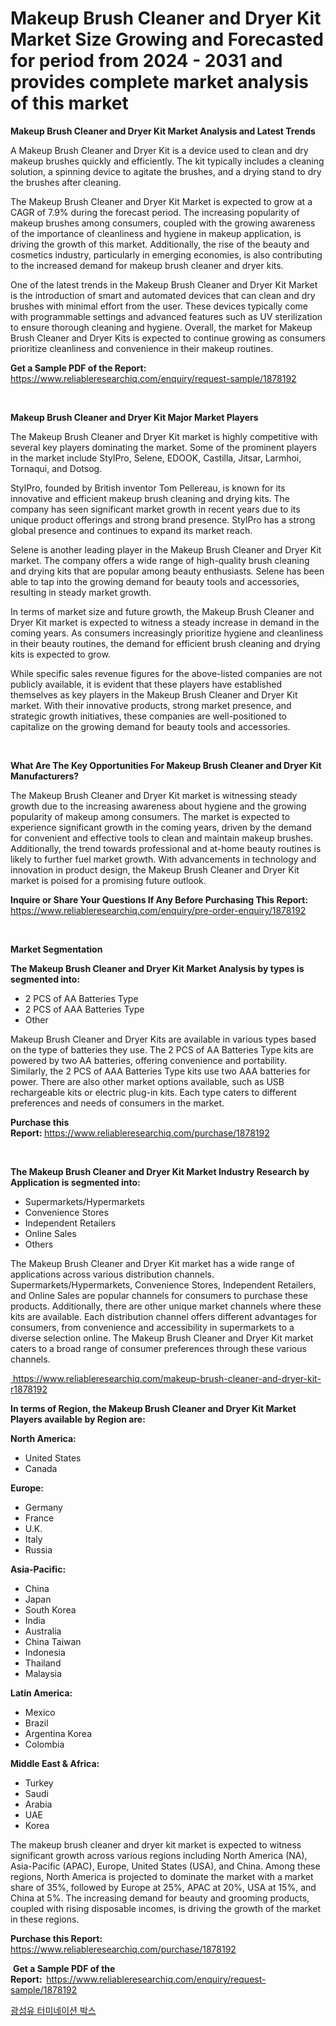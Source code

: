 <p><h1>Makeup Brush Cleaner and Dryer Kit Market Size Growing and Forecasted for period from 2024 - 2031 and provides complete market analysis of this market</h1></p><p><strong>Makeup Brush Cleaner and Dryer Kit Market Analysis and Latest Trends</strong></p>
<p><p>A Makeup Brush Cleaner and Dryer Kit is a device used to clean and dry makeup brushes quickly and efficiently. The kit typically includes a cleaning solution, a spinning device to agitate the brushes, and a drying stand to dry the brushes after cleaning. </p><p>The Makeup Brush Cleaner and Dryer Kit Market is expected to grow at a CAGR of 7.9% during the forecast period. The increasing popularity of makeup brushes among consumers, coupled with the growing awareness of the importance of cleanliness and hygiene in makeup application, is driving the growth of this market. Additionally, the rise of the beauty and cosmetics industry, particularly in emerging economies, is also contributing to the increased demand for makeup brush cleaner and dryer kits.</p><p>One of the latest trends in the Makeup Brush Cleaner and Dryer Kit Market is the introduction of smart and automated devices that can clean and dry brushes with minimal effort from the user. These devices typically come with programmable settings and advanced features such as UV sterilization to ensure thorough cleaning and hygiene. Overall, the market for Makeup Brush Cleaner and Dryer Kits is expected to continue growing as consumers prioritize cleanliness and convenience in their makeup routines.</p></p>
<p><strong>Get a Sample PDF of the Report:&nbsp;</strong> <a href="https://www.reliableresearchiq.com/enquiry/request-sample/1878192">https://www.reliableresearchiq.com/enquiry/request-sample/1878192</a></p>
<p>&nbsp;</p>
<p><strong>Makeup Brush Cleaner and Dryer Kit Major Market Players</strong></p>
<p><p>The Makeup Brush Cleaner and Dryer Kit market is highly competitive with several key players dominating the market. Some of the prominent players in the market include StylPro, Selene, EDOOK, Castilla, Jitsar, Larmhoi, Tornaqui, and Dotsog. </p><p>StylPro, founded by British inventor Tom Pellereau, is known for its innovative and efficient makeup brush cleaning and drying kits. The company has seen significant market growth in recent years due to its unique product offerings and strong brand presence. StylPro has a strong global presence and continues to expand its market reach.</p><p>Selene is another leading player in the Makeup Brush Cleaner and Dryer Kit market. The company offers a wide range of high-quality brush cleaning and drying kits that are popular among beauty enthusiasts. Selene has been able to tap into the growing demand for beauty tools and accessories, resulting in steady market growth.</p><p>In terms of market size and future growth, the Makeup Brush Cleaner and Dryer Kit market is expected to witness a steady increase in demand in the coming years. As consumers increasingly prioritize hygiene and cleanliness in their beauty routines, the demand for efficient brush cleaning and drying kits is expected to grow.</p><p>While specific sales revenue figures for the above-listed companies are not publicly available, it is evident that these players have established themselves as key players in the Makeup Brush Cleaner and Dryer Kit market. With their innovative products, strong market presence, and strategic growth initiatives, these companies are well-positioned to capitalize on the growing demand for beauty tools and accessories.</p></p>
<p>&nbsp;</p>
<p><strong>What Are The Key Opportunities For Makeup Brush Cleaner and Dryer Kit Manufacturers?</strong></p>
<p><p>The Makeup Brush Cleaner and Dryer Kit market is witnessing steady growth due to the increasing awareness about hygiene and the growing popularity of makeup among consumers. The market is expected to experience significant growth in the coming years, driven by the demand for convenient and effective tools to clean and maintain makeup brushes. Additionally, the trend towards professional and at-home beauty routines is likely to further fuel market growth. With advancements in technology and innovation in product design, the Makeup Brush Cleaner and Dryer Kit market is poised for a promising future outlook.</p></p>
<p><strong>Inquire or Share Your Questions If Any Before Purchasing This Report:</strong> <a href="https://www.reliableresearchiq.com/enquiry/pre-order-enquiry/1878192">https://www.reliableresearchiq.com/enquiry/pre-order-enquiry/1878192</a></p>
<p>&nbsp;</p>
<p><strong>Market Segmentation</strong></p>
<p><strong>The Makeup Brush Cleaner and Dryer Kit Market Analysis by types is segmented into:</strong></p>
<p><ul><li>2 PCS of AA Batteries Type</li><li>2 PCS of AAA Batteries Type</li><li>Other</li></ul></p>
<p><p>Makeup Brush Cleaner and Dryer Kits are available in various types based on the type of batteries they use. The 2 PCS of AA Batteries Type kits are powered by two AA batteries, offering convenience and portability. Similarly, the 2 PCS of AAA Batteries Type kits use two AAA batteries for power. There are also other market options available, such as USB rechargeable kits or electric plug-in kits. Each type caters to different preferences and needs of consumers in the market.</p></p>
<p><strong>Purchase this Report:&nbsp;</strong><a href="https://www.reliableresearchiq.com/purchase/1878192">https://www.reliableresearchiq.com/purchase/1878192</a></p>
<p>&nbsp;</p>
<p><strong>The Makeup Brush Cleaner and Dryer Kit Market Industry Research by Application is segmented into:</strong></p>
<p><ul><li>Supermarkets/Hypermarkets</li><li>Convenience Stores</li><li>Independent Retailers</li><li>Online Sales</li><li>Others</li></ul></p>
<p><p>The Makeup Brush Cleaner and Dryer Kit market has a wide range of applications across various distribution channels. Supermarkets/Hypermarkets, Convenience Stores, Independent Retailers, and Online Sales are popular channels for consumers to purchase these products. Additionally, there are other unique market channels where these kits are available. Each distribution channel offers different advantages for consumers, from convenience and accessibility in supermarkets to a diverse selection online. The Makeup Brush Cleaner and Dryer Kit market caters to a broad range of consumer preferences through these various channels.</p></p>
<p><a href="https://www.reliableresearchiq.com/makeup-brush-cleaner-and-dryer-kit-r1878192">&nbsp;https://www.reliableresearchiq.com/makeup-brush-cleaner-and-dryer-kit-r1878192</a></p>
<p><strong>In terms of Region, the Makeup Brush Cleaner and Dryer Kit Market Players available by Region are:</strong></p>
<p>
    <p> <strong> North America: </strong>
        <ul>
            <li>United States</li>
            <li>Canada</li>
        </ul>
        </p> 
    <p> <strong> Europe: </strong>
        <ul>
            <li>Germany</li>
            <li>France</li>
            <li>U.K.</li>
            <li>Italy</li>
            <li>Russia</li>
        </ul>
        </p> 
    <p> <strong> Asia-Pacific: </strong>
        <ul>
            <li>China</li>
            <li>Japan</li>
            <li>South Korea</li>
            <li>India</li>
            <li>Australia</li>
            <li>China Taiwan</li>
            <li>Indonesia</li>
            <li>Thailand</li>
            <li>Malaysia</li>
        </ul>
        </p> 
    <p> <strong> Latin America: </strong>
        <ul>
            <li>Mexico</li>
            <li>Brazil</li>
            <li>Argentina Korea</li>
            <li>Colombia</li>
        </ul>
        </p> 
    <p> <strong> Middle East & Africa: </strong>
        <ul>
            <li>Turkey</li>
            <li>Saudi</li>
            <li>Arabia</li>
            <li>UAE</li>
            <li>Korea</li>
        </ul>
    </p>
    </p>
<p><p>The makeup brush cleaner and dryer kit market is expected to witness significant growth across various regions including North America (NA), Asia-Pacific (APAC), Europe, United States (USA), and China. Among these regions, North America is projected to dominate the market with a market share of 35%, followed by Europe at 25%, APAC at 20%, USA at 15%, and China at 5%. The increasing demand for beauty and grooming products, coupled with rising disposable incomes, is driving the growth of the market in these regions.</p></p>
<p><strong>Purchase this Report: </strong><a href="https://www.reliableresearchiq.com/purchase/1878192">https://www.reliableresearchiq.com/purchase/1878192</a></p>
<p>&nbsp;<strong>Get a Sample PDF of the Report:&nbsp;&nbsp;</strong><a href="https://www.reliableresearchiq.com/enquiry/request-sample/1878192">https://www.reliableresearchiq.com/enquiry/request-sample/1878192</a></p>
<p><strong></strong></p>
<p><p><a href="https://github.com/mdmazharulnwr786/Market-Research-Report-List-2/blob/main/341286040713.md">광섬유 터미네이션 박스</a></p></p>